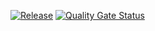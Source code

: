 [![Release](https://github.com/i-denipermana/tax-calculator/actions/workflows/release.yaml/badge.svg)](https://github.com/i-denipermana/tax-calculator/actions/workflows/release.yaml) [![Quality Gate Status](https://sonarcloud.io/api/project_badges/measure?project=i-denipermana_tax-calculator&metric=alert_status)](https://sonarcloud.io/summary/new_code?id=i-denipermana_tax-calculator)